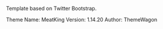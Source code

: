 


Template based on Twitter Bootstrap.

Theme Name: MeatKing
Version:    1.14.20
Author:     ThemeWagon



